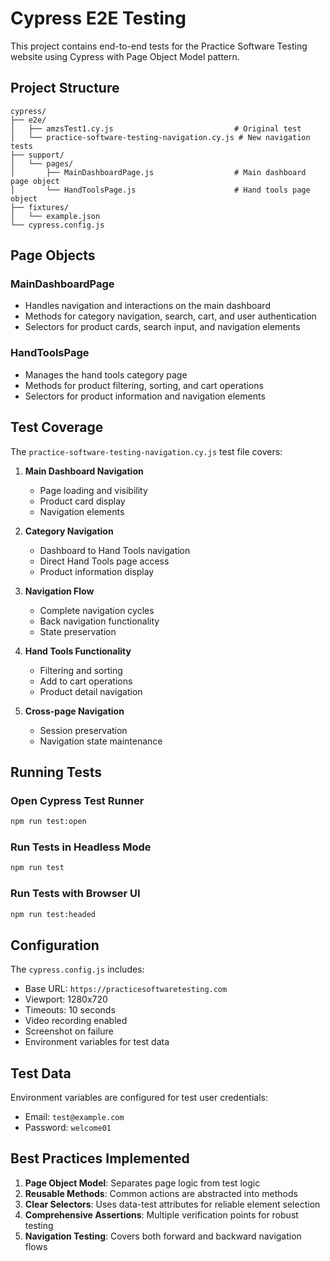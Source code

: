 # Cypress E2E Testing

This project contains end-to-end tests for the Practice Software Testing website using Cypress with Page Object Model pattern.

## Project Structure

```
cypress/
├── e2e/
│   ├── amzsTest1.cy.js                           # Original test
│   └── practice-software-testing-navigation.cy.js # New navigation tests
├── support/
│   └── pages/
│       ├── MainDashboardPage.js                  # Main dashboard page object
│       └── HandToolsPage.js                      # Hand tools page object
├── fixtures/
│   └── example.json
└── cypress.config.js
```

## Page Objects

### MainDashboardPage
- Handles navigation and interactions on the main dashboard
- Methods for category navigation, search, cart, and user authentication
- Selectors for product cards, search input, and navigation elements

### HandToolsPage
- Manages the hand tools category page
- Methods for product filtering, sorting, and cart operations
- Selectors for product information and navigation elements

## Test Coverage

The `practice-software-testing-navigation.cy.js` test file covers:

1. **Main Dashboard Navigation**
   - Page loading and visibility
   - Product card display
   - Navigation elements

2. **Category Navigation**
   - Dashboard to Hand Tools navigation
   - Direct Hand Tools page access
   - Product information display

3. **Navigation Flow**
   - Complete navigation cycles
   - Back navigation functionality
   - State preservation

4. **Hand Tools Functionality**
   - Filtering and sorting
   - Add to cart operations
   - Product detail navigation

5. **Cross-page Navigation**
   - Session preservation
   - Navigation state maintenance

## Running Tests

### Open Cypress Test Runner
```bash
npm run test:open
```

### Run Tests in Headless Mode
```bash
npm run test
```

### Run Tests with Browser UI
```bash
npm run test:headed
```

## Configuration

The `cypress.config.js` includes:
- Base URL: `https://practicesoftwaretesting.com`
- Viewport: 1280x720
- Timeouts: 10 seconds
- Video recording enabled
- Screenshot on failure
- Environment variables for test data

## Test Data

Environment variables are configured for test user credentials:
- Email: `test@example.com`
- Password: `welcome01`

## Best Practices Implemented

1. **Page Object Model**: Separates page logic from test logic
2. **Reusable Methods**: Common actions are abstracted into methods
3. **Clear Selectors**: Uses data-test attributes for reliable element selection
4. **Comprehensive Assertions**: Multiple verification points for robust testing
5. **Navigation Testing**: Covers both forward and backward navigation flows
